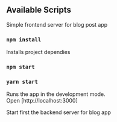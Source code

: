 ## Available Scripts

Simple frontend server for blog post app

### `npm install`
Installs project dependies
### `npm start`
### `yarn start`
Runs the app in the development mode.<br>
Open [http://localhost:3000]

Start first the backend server for blog app



